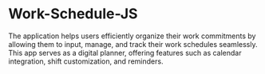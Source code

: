 # Work-Schedule-JS
The application helps users efficiently organize their work commitments by allowing them to input, manage, and track their work schedules seamlessly. This app serves as a digital planner, offering features such as calendar integration, shift customization, and reminders.
